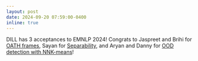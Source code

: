 ```yaml
---
layout: post
date: 2024-09-20 07:59:00-0400
inline: true
---
```


DILL has 3 acceptances to EMNLP 2024! Congrats to Jaspreet and Brihi for [OATH frames](https://arxiv.org/abs/2406.14883), Sayan for [Separability](https://arxiv.org/abs/2407.01878), and Aryan and Danny for [OOD detection with NNK-means](https://arxiv.org/abs/2407.13141)!
